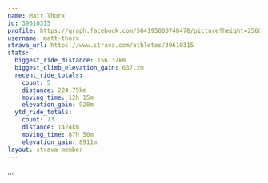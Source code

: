 ```yaml
---
name: Matt Thorx
id: 39610315
profile: https://graph.facebook.com/564195000748478/picture?height=256&width=256
username: matt-thorx
strava_url: https://www.strava.com/athletes/39610315
stats:
  biggest_ride_distance: 156.37km
  biggest_climb_elevation_gain: 637.2m
  recent_ride_totals:
    count: 5
    distance: 224.75km
    moving_time: 12h 15m
    elevation_gain: 920m
  ytd_ride_totals:
    count: 73
    distance: 1424km
    moving_time: 87h 50m
    elevation_gain: 8911m
layout: strava_member
--- 
```

...
